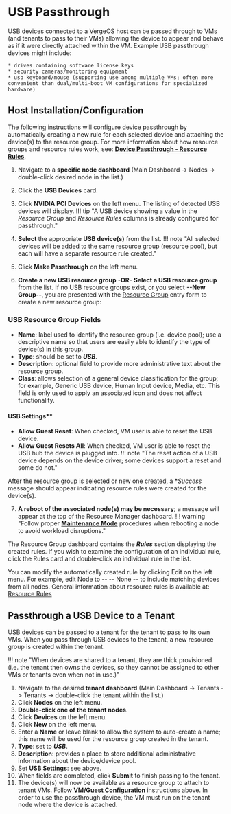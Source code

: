 # USB Passthrough

USB devices connected to a VergeOS host can be passed through to VMs (and tenants to pass to their VMs) allowing the device to appear and behave as if it were directly attached within the VM.  Example USB passthrough devices might include:

    * drives containing software license keys
    * security cameras/monitoring equipment
    * usb keyboard/mouse (supporting use among multiple VMs; often more convenient than dual/multi-boot VM configurations for specialized hardware)

## Host Installation/Configuration

The following instructions will configure device passthrough by automatically creating a new rule for each selected device and attaching the device(s) to the resource group. For more information about how resource groups and resource rules work, see: [**Device Passthrough - Resource Rules**](/product-guide/devpass-overview#resource-rules).
<!-- later possibly add a link to instructions for manually creating a resource group rule. -->

1. Navigate to a **specific node dashboard** (Main Dashboard -> Nodes -> double-click desired node in the list.)
2. Click the **USB Devices** card.
3. Click **NVIDIA PCI Devices** on the left menu.  The listing of detected USB devices will display.
!!! tip "A USB device showing a value in the *Resource Group* and *Resource Rules* columns is already configured for passthrough."
4. **Select** the appropriate **USB device(s)** from the list.
!!! note "All selected devices will be added to the same resource group (resource pool), but each will have a separate resource rule created."

5. Click **Make Passthrough** on the left menu.
6. **Create a new USB resource group** **-OR-** **Select a USB resource group** from the list.
If no USB resource groups exist, or you select **--New Group--**, you are presented with the [Resource Group](/product-guide/devpass-overview#resourcegroups) entry form to create a new resource group:

### USB Resource Group Fields

* **Name**: label used to identify the resource group (i.e. device pool); use a descriptive name so that users are easily able to identify the type of device(s) in this group.
* **Type**: should be set to ***USB***.
* **Description**: optional field to provide more administrative text about the resource group.
* **Class**: allows selection of a general device classification for the group; for example, Generic USB device, Human Input device, Media, etc. This field is only used to apply an associated icon and does not affect functionality.

#### USB Settings**

* **Allow Guest Reset**: When checked, VM user is able to reset the USB device.  
* **Allow Guest Resets All**: When checked, VM user is able to reset the USB hub the device is plugged into.
!!! note "The reset action of a USB device depends on the device driver; some devices support a reset and some do not."

After the resource group is selected or new one created, a **Success* message should appear indicating resource rules were created for the device(s).

7. **A reboot of the associated node(s) may be necessary**; a message will appear at the top of the Resource Manager dashboard.
!!! warning "Follow proper [**Maintenance Mode**](/product-guide/maintenancemode) procedures when rebooting a node to avoid workload disruptions."

The Resource Group dashboard contains the ***Rules*** section displaying the created rules. If you wish to examine the configuration of an individual rule, click the Rules card and double-click an individual rule in the list.

You can modify the automatically created rule by clicking Edit on the left menu.
For example, edit Node to -- -- None -- to include matching devices from all nodes.
General information about resource rules is available at: [Resource Rules](/product-guide/devpass-overview#resourcerules)

## Passthrough a USB Device to a Tenant

USB devices can be passed to a tenant for the tenant to pass to its own VMs.  When you pass through USB devices to the tenant, a new resource group is created within the tenant.  

!!! note "When devices are shared to a tenant, they are thick provisioned (i.e. the tenant then owns the devices, so they cannot be assigned to other VMs or tenants even when not in use.)"

1. Navigate to the desired **tenant dashboard** (Main Dashboard -> Tenants -> Tenants -> double-click the tenant within the list.)
2. Click **Nodes** on the left menu.
3. **Double-click one of the tenant nodes**.
4. Click **Devices** on the left menu.
5. Click **New** on the left menu.
6. Enter a **Name** or leave blank to allow the system to auto-create a name; this name will be used for the resource group created in the tenant.
7. **Type**: set to ***USB***.
8. **Description**: provides a place to store additional administrative information about the device/device pool.
9. Set **USB Settings**: see above.
10. When fields are completed, click **Submit** to finish passing to the tenant.
11. The device(s) will now be available as a resource group to attach to tenant VMs.  Follow [**VM/Guest Configuration**](vm/guest-configuration) instructions above.  In order to use the passthrough device, the VM must run on the tenant node where the device is attached.
